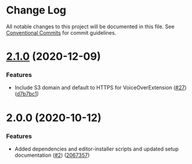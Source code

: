 # Change Log

All notable changes to this project will be documented in this file.
See [Conventional Commits](https://conventionalcommits.org) for commit guidelines.

# [2.1.0](https://github.com/alexa-games/skill-flow-builder/compare/v2.0.0...v2.1.0) (2020-12-09)


### Features

* Include S3 domain and default to HTTPS for VoiceOverExtension ([#27](https://github.com/alexa-games/skill-flow-builder/issues/27)) ([d7b7bc1](https://github.com/alexa-games/skill-flow-builder/commit/d7b7bc1f23749fe53d0ed46e21f18bb0440f2c2e))





# 2.0.0 (2020-10-12)


### Features

* Added dependencies and editor-installer scripts and updated setup documentation ([#2](https://github.com/alexa-games/skill-flow-builder/issues/2)) ([2067357](https://github.com/alexa-games/skill-flow-builder/commit/206735790d146f226d4b4620d9651e2fc4bf5e49))
